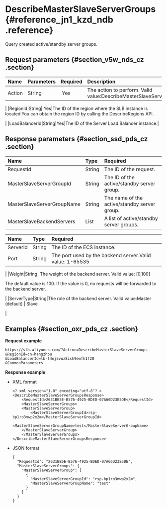 # DescribeMasterSlaveServerGroups {#reference_jn1_kzd_ndb .reference}

Query created active/standby server groups.

## Request parameters {#section_v5w_nds_cz .section}

|Name|Parameters|Required|Description|
|:---|:---------|:-------|:----------|
|Action|String| Yes|The action to perform. Valid value:DescribeMasterSlaveServerGroups

|
|RegionId|String| Yes|The ID of the region where the SLB instance is located.You can obtain the region ID by calling the DescribeRegions API.

|
|LoadBalancerId|String|Yes|The ID of the Server Load Balancer instance.|

## Response parameters {#section_ssd_pds_cz .section}

|Name|Type|Required|
|:---|:---|:-------|
|RequestId|String|The ID of the request.|
|MasterSlaveServerGroupId|String|The ID of the active/standby server group.|
|MasterSlaveServerGroupName|String|The name of the active/standby server group.|
|MasterSlaveBackendServers|List|A list of active/standby server groups.|

|Name|Type|Required|
|:---|:---|:-------|
|ServerId|String|The ID of the ECS instance.|
|Port|String|The port used by the backend server.Valid value: 1-65535

|
|Weight|String| The weight of the backend server. Valid value: \[0,100\]

 The default value is 100. If the value is 0, no requests will be forwarded to the backend server.

 |
|ServerType|String|The role of the backend server. Valid value:Master \(default\) | Slave

|

## Examples {#section_oxr_pds_cz .section}

**Request example**

``` {#public}
https://slb.aliyuncs.com/?Action=DescribeMasterSlaveServerGroups
&RegionId=cn-hangzhou
&LoadBalancerId=lb-t4nj5vuz8ish9emfk1f20
&CommonParameters
```

**Response example**

-   XML format

    ```
    <? xml version="1.0" encoding="utf-8"? >
    <DescribeMasterSlaveServerGroupsResponse>
        <RequestId>2631BB5E-B576-4925-BDED-07A66D23E5DE</RequestId>
        <MasterSlaveServerGroups>
    	<MasterSlaveServerGroup>
    		<MasterSlaveServerGroupId>rsp-bp1ro3mwp2x2m</MasterSlaveServerGroupId>
    		<MasterSlaveServerGroupName>test</MasterSlaveServerGroupName>
    	</MasterSlaveServerGroup>
        </MasterSlaveServerGroups>
    </DescribeMasterSlaveServerGroupsResponse>
    ```

-   JSON format

    ```
    {
      "RequestId": "2631BB5E-B576-4925-BDED-07A66D23E5DE",
      "MasterSlaveServerGroups": {
        "MasterSlaveServerGroup": [
          {
            "MasterSlaveServerGroupId": "rsp-bp1ro3mwp2x2m",
            "MasterSlaveServerGroupName": "test"
          }
        ]
      }
    }
    ```


